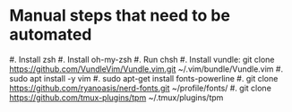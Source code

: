 Manual steps that need to be automated
=====

#. Install zsh
#. Install oh-my-zsh
#. Run chsh
#. Install vundle: git clone https://github.com/VundleVim/Vundle.vim.git ~/.vim/bundle/Vundle.vim
#. sudo apt install -y vim
#. sudo apt-get install fonts-powerline
#. git clone https://github.com/ryanoasis/nerd-fonts.git ~/profile/fonts/
#. git clone https://github.com/tmux-plugins/tpm ~/.tmux/plugins/tpm
